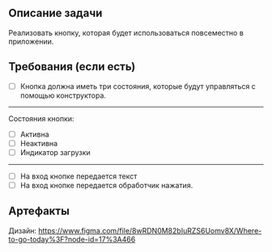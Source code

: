 ## Описание задачи

Реализовать кнопку, которая будет использоваться повсеместно в приложении.

## Требования (если есть)

* [ ] Кнопка должна иметь три состояния, которые будут управляться с помощью
конструктора. 
----
Состояния кнопки:
* [ ] Активна
* [ ] Неактивна
* [ ] Индикатор загрузки
----

* [ ] На вход кнопке передается текст
* [ ] На вход кнопке передается обработчик нажатия.

## Артефакты

Дизайн: https://www.figma.com/file/8wRDN0M82bIuRZS6Uomv8X/Where-to-go-today%3F?node-id=17%3A466
 